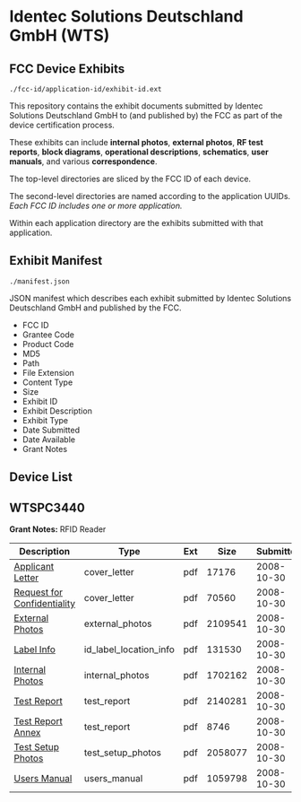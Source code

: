 # Identec Solutions Deutschland GmbH (WTS)
## FCC Device Exhibits

```
./fcc-id/application-id/exhibit-id.ext
```

This repository contains the exhibit documents submitted by Identec Solutions Deutschland GmbH to (and published by) the FCC as part of the device certification process.

These exhibits can include **internal photos**, **external photos**, **RF test reports**, **block diagrams**, **operational descriptions**, **schematics**, **user manuals**, and various **correspondence**.

The top-level directories are sliced by the FCC ID of each device.

The second-level directories are named according to the application UUIDs. *Each FCC ID includes one or more application.*

Within each application directory are the exhibits submitted with that application. 

## Exhibit Manifest

```
./manifest.json
```

JSON manifest which describes each exhibit submitted by Identec Solutions Deutschland GmbH and published by the FCC.

- FCC ID
- Grantee Code
- Product Code
- MD5
- Path
- File Extension
- Content Type
- Size
- Exhibit ID
- Exhibit Description
- Exhibit Type
- Date Submitted
- Date Available
- Grant Notes

## Device List
## WTSPC3440
**Grant Notes:** RFID Reader

| Description | Type | Ext | Size | Submitted | Available |
| ----------- | ---- | --- | ---- | --------- | --------- |
| [Applicant Letter](WTSPC3440/7b3173d45e48a4dd677f0caf64ae1fbd/1023616.pdf) | cover_letter | pdf | 17176 | 2008-10-30 | 2008-10-30 |
| [Request for Confidentiality](WTSPC3440/7b3173d45e48a4dd677f0caf64ae1fbd/1023625.pdf) | cover_letter | pdf | 70560 | 2008-10-30 | 2008-10-30 |
| [External Photos](WTSPC3440/7b3173d45e48a4dd677f0caf64ae1fbd/1023622.pdf) | external_photos | pdf | 2109541 | 2008-10-30 | 2008-10-30 |
| [Label Info](WTSPC3440/7b3173d45e48a4dd677f0caf64ae1fbd/1023618.pdf) | id_label_location_info | pdf | 131530 | 2008-10-30 | 2008-10-30 |
| [Internal Photos](WTSPC3440/7b3173d45e48a4dd677f0caf64ae1fbd/1023623.pdf) | internal_photos | pdf | 1702162 | 2008-10-30 | 2008-10-30 |
| [Test Report](WTSPC3440/7b3173d45e48a4dd677f0caf64ae1fbd/1023617.pdf) | test_report | pdf | 2140281 | 2008-10-30 | 2008-10-30 |
| [Test Report Annex](WTSPC3440/7b3173d45e48a4dd677f0caf64ae1fbd/1023627.pdf) | test_report | pdf | 8746 | 2008-10-30 | 2008-10-30 |
| [Test Setup Photos](WTSPC3440/7b3173d45e48a4dd677f0caf64ae1fbd/1023624.pdf) | test_setup_photos | pdf | 2058077 | 2008-10-30 | 2008-10-30 |
| [Users Manual](WTSPC3440/7b3173d45e48a4dd677f0caf64ae1fbd/1023628.pdf) | users_manual | pdf | 1059798 | 2008-10-30 | 2008-10-30 |
